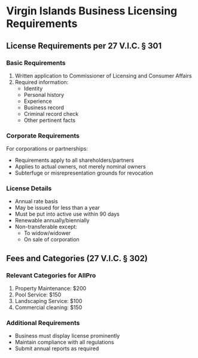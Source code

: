 # Virgin Islands Business Licensing Requirements

## License Requirements per 27 V.I.C. § 301

### Basic Requirements
1. Written application to Commissioner of Licensing and Consumer Affairs
2. Required information:
   - Identity
   - Personal history
   - Experience
   - Business record
   - Criminal record check
   - Other pertinent facts

### Corporate Requirements
For corporations or partnerships:
- Requirements apply to all shareholders/partners
- Applies to actual owners, not merely nominal owners
- Subterfuge or misrepresentation grounds for revocation

### License Details
- Annual rate basis
- May be issued for less than a year
- Must be put into active use within 90 days
- Renewable annually/biennially
- Non-transferable except:
  - To widow/widower
  - On sale of corporation

## Fees and Categories (27 V.I.C. § 302)

### Relevant Categories for AllPro
1. Property Maintenance: $200
2. Pool Service: $150
3. Landscaping Service: $100
4. Commercial cleaning: $150

### Additional Requirements
- Business must display license prominently
- Maintain compliance with all regulations
- Submit annual reports as required
